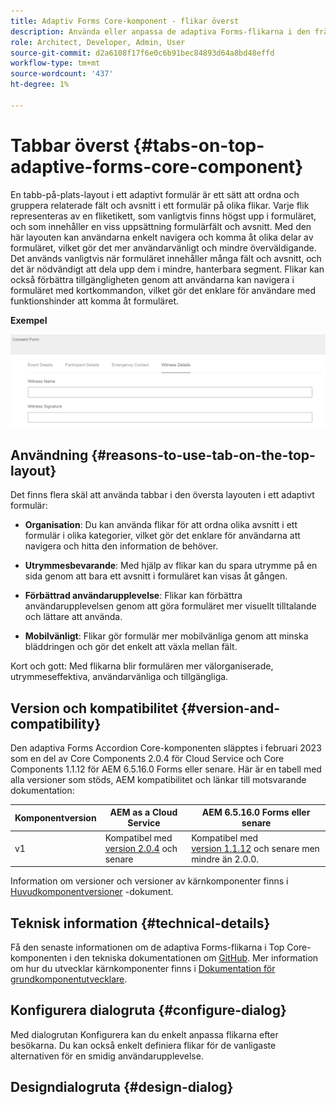 ```yaml
---
title: Adaptiv Forms Core-komponent - flikar överst
description: Använda eller anpassa de adaptiva Forms-flikarna i den främsta kärnkomponenten.
role: Architect, Developer, Admin, User
source-git-commit: d2a6108f17f6e0c6b91bec84893d64a8bd48effd
workflow-type: tm+mt
source-wordcount: '437'
ht-degree: 1%

---
```



# Tabbar överst {#tabs-on-top-adaptive-forms-core-component}

En tabb-på-plats-layout i ett adaptivt formulär är ett sätt att ordna och gruppera relaterade fält och avsnitt i ett formulär på olika flikar. Varje flik representeras av en fliketikett, som vanligtvis finns högst upp i formuläret, och som innehåller en viss uppsättning formulärfält och avsnitt. Med den här layouten kan användarna enkelt navigera och komma åt olika delar av formuläret, vilket gör det mer användarvänligt och mindre överväldigande. Det används vanligtvis när formuläret innehåller många fält och avsnitt, och det är nödvändigt att dela upp dem i mindre, hanterbara segment. Flikar kan också förbättra tillgängligheten genom att användarna kan navigera i formuläret med kortkommandon, vilket gör det enklare för användare med funktionshinder att komma åt formuläret.

**Exempel**

![](/help/adaptive-forms/assets/tabs.png)

## Användning {#reasons-to-use-tab-on-the-top-layout}

Det finns flera skäl att använda tabbar i den översta layouten i ett adaptivt formulär:

* **Organisation**: Du kan använda flikar för att ordna olika avsnitt i ett formulär i olika kategorier, vilket gör det enklare för användarna att navigera och hitta den information de behöver.

* **Utrymmesbevarande**: Med hjälp av flikar kan du spara utrymme på en sida genom att bara ett avsnitt i formuläret kan visas åt gången.

* **Förbättrad användarupplevelse**: Flikar kan förbättra användarupplevelsen genom att göra formuläret mer visuellt tilltalande och lättare att använda.

* **Mobilvänligt**: Flikar gör formulär mer mobilvänliga genom att minska bläddringen och gör det enkelt att växla mellan fält.

Kort och gott: Med flikarna blir formulären mer välorganiserade, utrymmeseffektiva, användarvänliga och tillgängliga.

## Version och kompatibilitet {#version-and-compatibility}

Den adaptiva Forms Accordion Core-komponenten släpptes i februari 2023 som en del av Core Components 2.0.4 för Cloud Service och Core Components 1.1.12 för AEM 6.5.16.0 Forms eller senare. Här är en tabell med alla versioner som stöds, AEM kompatibilitet och länkar till motsvarande dokumentation:

| Komponentversion | AEM as a Cloud Service | AEM 6.5.16.0 Forms eller senare |
|---|---|---|
| v1 | Kompatibel med<br>[version 2.0.4](/help/adaptive-forms/version.md) och senare | Kompatibel med<br>[version 1.1.12](/help/adaptive-forms/version.md) och senare men mindre än 2.0.0. |

Information om versioner och versioner av kärnkomponenter finns i [Huvudkomponentversioner](/help/adaptive-forms/version.md) -dokument.

<!-- ## Sample Component Output {#sample-component-output}

To experience the Accordion Component as well as see examples of its configuration options as well as HTML and JSON output, visit the [Component Library](https://adobe.com/go/aem_cmp_library_accordion). -->

## Teknisk information {#technical-details}

Få den senaste informationen om de adaptiva Forms-flikarna i Top Core-komponenten i den tekniska dokumentationen om [GitHub](https://github.com/adobe/aem-core-forms-components/tree/master/ui.af.apps/src/main/content/jcr_root/apps/core/fd/components/form/tabsontop/v1/tabsontop). Mer information om hur du utvecklar kärnkomponenter finns i [Dokumentation för grundkomponentutvecklare](/help/developing/overview.md).

## Konfigurera dialogruta {#configure-dialog}

Med dialogrutan Konfigurera kan du enkelt anpassa flikarna efter besökarna. Du kan också enkelt definiera flikar för de vanligaste alternativen för en smidig användarupplevelse.

## Designdialogruta {#design-dialog}

